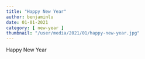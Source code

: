 ```yaml
---
title: "Happy New Year"
author: benjaminlu
date: 01-01-2021
category: [ new-year ]
thumbnail: "/user/media/2021/01/happy-new-year.jpg"
---
```

Happy New Year